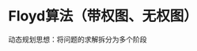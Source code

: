 


# Floyd算法（带权图、无权图）

动态规划思想：将问题的求解拆分为多个阶段
<!--stackedit_data:
eyJoaXN0b3J5IjpbLTEzNTgwNjE5NTgsLTU1MDMwNjA1OV19
-->